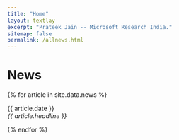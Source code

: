 ```yaml
---
title: "Home"
layout: textlay
excerpt: "Prateek Jain -- Microsoft Research India."
sitemap: false
permalink: /allnews.html
---
```


# News

{% for article in site.data.news %}
<p>{{ article.date }} <br>
<em>{{ article.headline }}</em></p>
{% endfor %}

